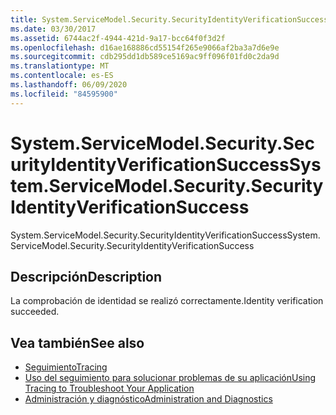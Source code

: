 ```yaml
---
title: System.ServiceModel.Security.SecurityIdentityVerificationSuccess
ms.date: 03/30/2017
ms.assetid: 6744ac2f-4944-421d-9a17-bcc64f0f3d2f
ms.openlocfilehash: d16ae168886cd55154f265e9066af2ba3a7d6e9e
ms.sourcegitcommit: cdb295dd1db589ce5169ac9ff096f01fd0c2da9d
ms.translationtype: MT
ms.contentlocale: es-ES
ms.lasthandoff: 06/09/2020
ms.locfileid: "84595900"
---
```

# <a name="systemservicemodelsecuritysecurityidentityverificationsuccess"></a><span data-ttu-id="113ec-102">System.ServiceModel.Security.SecurityIdentityVerificationSuccess</span><span class="sxs-lookup"><span data-stu-id="113ec-102">System.ServiceModel.Security.SecurityIdentityVerificationSuccess</span></span>
<span data-ttu-id="113ec-103">System.ServiceModel.Security.SecurityIdentityVerificationSuccess</span><span class="sxs-lookup"><span data-stu-id="113ec-103">System.ServiceModel.Security.SecurityIdentityVerificationSuccess</span></span>  
  
## <a name="description"></a><span data-ttu-id="113ec-104">Descripción</span><span class="sxs-lookup"><span data-stu-id="113ec-104">Description</span></span>  
 <span data-ttu-id="113ec-105">La comprobación de identidad se realizó correctamente.</span><span class="sxs-lookup"><span data-stu-id="113ec-105">Identity verification succeeded.</span></span>  
  
## <a name="see-also"></a><span data-ttu-id="113ec-106">Vea también</span><span class="sxs-lookup"><span data-stu-id="113ec-106">See also</span></span>

- [<span data-ttu-id="113ec-107">Seguimiento</span><span class="sxs-lookup"><span data-stu-id="113ec-107">Tracing</span></span>](index.md)
- [<span data-ttu-id="113ec-108">Uso del seguimiento para solucionar problemas de su aplicación</span><span class="sxs-lookup"><span data-stu-id="113ec-108">Using Tracing to Troubleshoot Your Application</span></span>](using-tracing-to-troubleshoot-your-application.md)
- [<span data-ttu-id="113ec-109">Administración y diagnóstico</span><span class="sxs-lookup"><span data-stu-id="113ec-109">Administration and Diagnostics</span></span>](../index.md)
